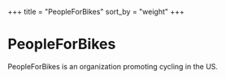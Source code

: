 +++
title = "PeopleForBikes"
sort_by = "weight"
+++
# PeopleForBikes

PeopleForBikes is an organization promoting cycling in the US.

